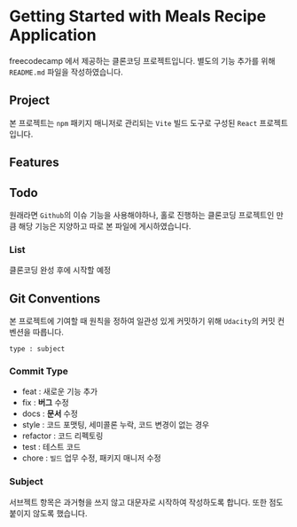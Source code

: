 # Getting Started with Meals Recipe Application

freecodecamp 에서 제공하는 클론코딩 프로젝트입니다. 별도의 기능 추가를 위해 `README.md` 파일을 작성하였습니다.

## Project

본 프로젝트는 `npm` 패키지 매니저로 관리되는 `Vite` 빌드 도구로 구성된 `React` 프로젝트입니다.

## Features

## Todo

원래라면 `Github`의 이슈 기능을 사용해야하나, 홀로 진행하는 클론코딩 프로젝트인 만큼 해당 기능은 지양하고 따로 본 파일에 게시하였습니다.

### List

클론코딩 완성 후에 시작할 예정

## Git Conventions

본 프로젝트에 기여할 때 원칙을 정하여 일관성 있게 커밋하기 위해 `Udacity`의 커밋 컨벤션을 따릅니다.

```
type : subject
```

### Commit Type
- feat : 새로운 기능 추가
- fix : **버그** 수정
- docs : **문서** 수정
- style : 코드 포맷팅, 세미콜론 누락, 코드 변경이 없는 경우
- refactor : 코드 리펙토링
- test : 테스트 코드
- chore : `빌드` 업무 수정, 패키지 매니저 수정

### Subject

서브젝트 항목은 과거형을 쓰지 않고 대문자로 시작하여 작성하도록 합니다. 또한 점도 붙이지 않도록 했습니다.